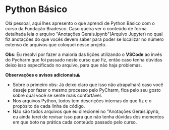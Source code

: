 # Python Básico

Olá pessoal, aqui lhes apresento o que aprendi de Python Básico com o curso da Fundação Bradesco. Caso queira ver o conteúdo de forma detalhada leia o arquivo "Anotações Gerais.ipynb"(Arquivo Jupyter) no qual fiz anotações do que vocês devem saber para poder se localizar no número extenso de arquivos que coloquei nesse projeto.

**Obs**: Eu resolvi por fazer a maioria das lições utilizando o **VSCode** ao invés do Pycharm que foi passado neste curso que fiz, então caso tenha dúvidas deixo isso específicado no arquivo, para que não haja problemas.

**Observações e avisos adicionais⚠**
- Sobre o primeiro obs: Já deixo claro que isso não atrapalhará caso você deseje por fazer o mesmo processo pelo PyCharm, fica pelo seu gosto sobre qual você se sente mais confortável.
- Nos arquivos Python, todos tem descrições internas do que fiz e o propósito de cada linha de código.
- Não são todos arquivos que eu direcionei no "Anotações Gerais.ipynb, eu ainda terei de revisar isso para que não tenha dúvidas dos momentos em que boto na prática cada conteúdo passado pelo curso.
